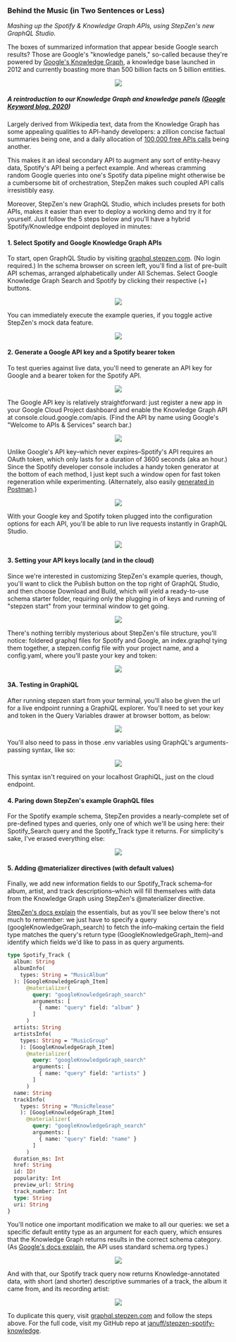 ### Behind the Music (in Two Sentences or Less)  ###
*Mashing up the Spotify & Knowledge Graph APIs, using StepZen's new GraphQL Studio.*

The boxes of summarized information that appear beside Google search results? Those are Google's "knowledge panels," so-called because they're powered by [Google's Knowledge Graph](https://medium.com/r/?url=https%3A%2F%2Fen.wikipedia.org%2Fwiki%2FGoogle_Knowledge_Graph), a knowledge base launched in 2012 and currently boasting more than 500 billion facts on 5 billion entities.

<p align="center">
  <img src="././images/sidebar.png"/>
</p>

##### *A reintroduction to our Knowledge Graph and knowledge panels ([Google Keyword blog, 2020](https://medium.com/r/?url=https%3A%2F%2Fblog.google%2Fproducts%2Fsearch%2Fabout-knowledge-graph-and-knowledge-panels%2F))* #####

Largely derived from Wikipedia text, data from the Knowledge Graph has some appealing qualities to API-handy developers: a zillion concise factual summaries being one, and a daily allocation of [100,000 free APIs calls](https://medium.com/r/?url=https%3A%2F%2Fdevelopers.google.com%2Fknowledge-graph%2Freference%2Frest%2Fv1%2Fusage-limits) being another.

This makes it an ideal secondary API to augment any sort of entity-heavy data, Spotify's API being a perfect example. And whereas cramming random Google queries into one's Spotify data pipeline might otherwise be a cumbersome bit of orchestration, StepZen makes such coupled API calls irresistibly easy.

Moreover, StepZen's new GraphQL Studio, which includes presets for both APIs, makes it easier than ever to deploy a working demo and try it for yourself. Just follow the 5 steps below and you'll have a hybrid Spotify/Knowledge endpoint deployed in minutes:

#### 1. Select Spotify and Google Knowledge Graph APIs ####

To start, open GraphQL Studio by visiting [graphql.stepzen.com](http://graphql.stepzen.com). (No login required.) In the schema browser on screen left, you'll find a list of pre-built API schemas, arranged alphabetically under All Schemas. Select Google Knowledge Graph Search and Spotify by clicking their respective (+) buttons.

<p align="center">
  <img src="././images/presets.png"/>
</p>

You can immediately execute the example queries, if you toggle active StepZen's mock data feature.

<p align="center">
  <img src="././images/mockdata.png"/>
</p>

#### 2. Generate a Google API key and a Spotify bearer token ####

To test queries against live data, you'll need to generate an API key for Google and a bearer token for the Spotify API.

<p align="center">
  <img src="././images/apisandservices.png"/>
</p>

The Google API key is relatively straightforward: just register a new app in your Google Cloud Project dashboard and enable the Knowledge Graph API at console.cloud.google.com/apis. (Find the API by name using Google's "Welcome to APIs & Services" search bar.)

<p align="center">
  <img src="././images/googletoken.png"/>
</p>

Unlike Google's API key–which never expires–Spotify's API requires an OAuth token, which only lasts for a duration of 3600 seconds (aka an hour.) Since the Spotify developer console includes a handy token generator at the bottom of each method, I just kept such a window open for fast token regeneration while experimenting. (Alternately, also easily [generated in Postman](https://medium.com/r/?url=https%3A%2F%2Fblog.postman.com%2Fspotify-music-discovery-with-postman%2F).)

<p align="center">
  <img src="././images/spotifygettoken.png"/>
</p>

With your Google key and Spotify token plugged into the configuration options for each API, you'll be able to run live requests instantly in GraphQL Studio.

<p align="center">
  <img src="././images/studioconfig.png"/>
</p>

#### 3. Setting your API keys locally (and in the cloud) ####

Since we're interested in customizing StepZen's example queries, though, you'll want to click the Publish button on the top right of GraphQL Studio, and then choose Download and Build, which will yield a ready-to-use schema starter folder, requiring only the plugging in of keys and running of "stepzen start" from your terminal window to get going.

<p align="center">
  <img src="././images/studiodownload.png"/>
</p>

There's nothing terribly mysterious about StepZen's file structure, you'll notice: foldered graphql files for Spotify and Google, an index.graphql tying them together, a stepzen.config file with your project name, and a config.yaml, where you'll paste your key and token:

<p align="center">
  <img src="././images/configyaml.png"/>
</p>

#### 3A. Testing in GraphiQL ####

After running stepzen start from your terminal, you'll also be given the url for a live endpoint running a GraphiQL explorer. You'll need to set your key and token in the Query Variables drawer at browser bottom, as below:

<p align="center">
  <img src="././images/queryvars.png"/>
</p>

You'll also need to pass in those .env variables using GraphQL's arguments-passing syntax, like so:

<p align="center">
  <img src="././images/argumentsyntax.png"/>
</p>

This syntax isn't required on your localhost GraphiQL, just on the cloud endpoint.

#### 4. Paring down StepZen's example GraphQL files ####

For the Spotify example schema, StepZen provides a nearly-complete set of pre-defined types and queries, only one of which we'll be using here: their Spotify_Search query and the Spotify_Track type it returns. For simplicity's sake, I've erased everything else:

<p align="center">
  <img src="././images/spotifyschema.png"/>
</p>

#### 5. Adding @materializer directives (with default values) ####

Finally, we add new information fields to our Spotify_Track schema–for album, artist, and track descriptions–which will fill themselves with data from the Knowledge Graph using StepZen's @materializer directive. 

[StepZen's docs explain](https://medium.com/r/?url=https%3A%2F%2Fstepzen.com%2Fdocs%2Ffeatures%2Flinking-types) the essentials, but as you'll see below there's not much to remember: we just have to specify a query (googleKnowledgeGraph_search) to fetch the info–making certain the field type matches the query's return type (GoogleKnowledgeGraph_Item)–and identify which fields we'd like to pass in as query arguments.

```graphql
type Spotify_Track {
  album: String
  albumInfo(
    types: String = "MusicAlbum"
  ): [GoogleKnowledgeGraph_Item]
      @materializer(
        query: "googleKnowledgeGraph_search"
        arguments: [
          { name: "query" field: "album" }
        ]
      )
  artists: String
  artistsInfo(
    types: String = "MusicGroup"
    ): [GoogleKnowledgeGraph_Item]
      @materializer(
        query: "googleKnowledgeGraph_search"
        arguments: [
          { name: "query" field: "artists" }
        ]
      )
  name: String
  trackInfo(
    types: String = "MusicRelease"
    ): [GoogleKnowledgeGraph_Item]
      @materializer(
        query: "googleKnowledgeGraph_search"
        arguments: [
          { name: "query" field: "name" }
        ]
      )
  duration_ms: Int
  href: String
  id: ID!
  popularity: Int
  preview_url: String
  track_number: Int
  type: String
  uri: String
}
```

You'll notice one important modification we make to all our queries: we set a specific default entity type as an argument for each query, which ensures that the Knowledge Graph returns results in the correct schema category. (As [Google's docs explain](https://medium.com/r/?url=https%3A%2F%2Fdevelopers.google.com%2Fknowledge-graph), the API uses standard schema.org types.)

<p align="center">
  <img src="././images/entities.png"/>
</p>

And with that, our Spotify track query now returns Knowledge-annotated data, with short (and shorter) descriptive summaries of a track, the album it came from, and its recording artist:

<p align="center">
  <img src="././images/annotatedgraph.png"/>
</p>

To duplicate this query, visit [graphql.stepzen.com](http://graphql.stepzen.com) and follow the steps above. For the full code, visit my GitHub repo at [januff/stepzen-spotify-knowledge](http://stepzen.com/blog/mashing-up-the-spotify-and-knowledge-graph-apis).